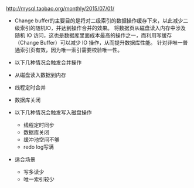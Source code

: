 
http://mysql.taobao.org/monthly/2015/07/01/
* Change buffer的主要目的是将对二级索引的数据操作缓存下来，以此减少二级索引的随机IO，并达到操作合并的效果。
将数据页从磁盘读入内存中涉及随机 IO 访问，这也是数据库里面成本最高的操作之一，而利用写缓存（Change Buffer）可以减少 IO 操作，从而提升数据库性能。 针对非唯一普通索引页有效，因为唯一索引需要校验唯一性。
* 以下几种情况会触发合并操作
 * 从磁盘读入数据到内存
 * 线程定时合并
 * 数据库关闭
 
* 以下几种情况会触发写入磁盘操作
  * 线程定时同步
  * 数据库关闭
  * 缓冲池空间不够
  * redo log写满
* 适合场景
  * 写多读少
  * 唯一索引较少
